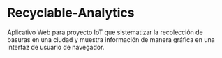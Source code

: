 # Recyclable-Analytics
Aplicativo Web para proyecto IoT que sistematizar la recolección de basuras en una ciudad y muestra información de manera gráfica en una interfaz de usuario de navegador.

